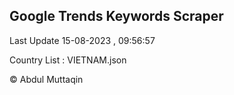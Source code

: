 

## Google Trends Keywords Scraper 
 
Last Update 15-08-2023 , 09:56:57

Country List :
VIETNAM.json



© Abdul Muttaqin 
